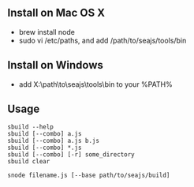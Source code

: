 
Install on Mac OS X
--------------------

 - brew install node
 - sudo vi /etc/paths, and add /path/to/seajs/tools/bin


Install on Windows
-------------------

 - add X:\\path\\to\\seajs\\tools\\bin to your %PATH%


Usage
------

    sbuild --help
    sbuild [--combo] a.js
    sbuild [--combo] a.js b.js
    sbuild [--combo] *.js
    sbuild [--combo] [-r] some_directory
    sbuild clear

    snode filename.js [--base path/to/seajs/build]
